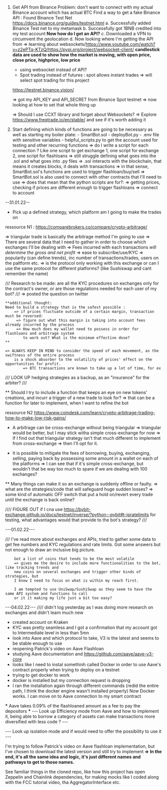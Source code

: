 1. Get API from Binance
   Problem: don't want to connect with my actual Binance account which has actual BTC
   Find a way to get a fake Binance API : Found Binance Test Net
   https://docs.binance.org/guides/testnet.html
   a. Successfully added Binance Test net to my metamask
   b. Successfully got 1BNB credited into my test account
   **Now how do I get an API?**
   c. Downloaded a VPN to circumvent the geolocation
   d. Now looking where I'm getting the API from
   => learning about websockets/https://www.youtube.com/watch?v=z2ePTq-KTzQ/https://pypi.org/project/websocket-client/
   **candlestick data are used to show how the market is moving, with open price, close price, highprice, low price**

   - using websocket instead of API?
   - Spot trading instead of futures : spot allows instant trades => will select spot trading for this project

   https://testnet.binance.vision/

   => got my API_KEY and API_SECRET from Binance Spot testnet
   => now looking at how to set that whole thing up

   => Should I use CCXT library and forget about Websockets?
   => Explore https://www.freqtrade.io/en/stable/ and see if it's worth adding it

2. Start defining which kinds of functions are going to be necessary
   as well as starting my boiler plate: - SmartBot.sol - deployBot.py - .env file with sensitive variables - helpful_scripts.py to get the account used for testing and other recurring functions
   => do I write a script for each connection ? Like one script to get exchange 1, one script for exchange 2, one script for flashloans
   => still struggle defining what goes into the .sol and what goes into .py files
   => .sol interacts with the blockchain, that means it creates blocks, it deals with transactions
   => in that sense, SmartBot.sol's functions are used to trigger flashloan/buy/sell
   => SmartBot.sol is also used to connect with other contracts that I'll need to use
   => does that mean that the python scripts are for?:
   => getting prices, checking if prices are different enough to trigger flashloans
   => connect to account

--31.01.22--

- Pick up a defined strategy, which platform am I going to make the trades on

ressource N1 : https://comparebrokers.co/compare/crypto-arbitrage/

=> triangular trade is basically the arbitrage method I'm going to use
=> There are several data that I need to gather in order to choose which exchanges I'll be dealing with
=> Fees incurred with each transactions _will determine the gross and net profit_
=> ease to subscribe/use/KYC
=> popularity (can define trends), inc number of transactions/trades, users on the paltform etc.
=> is the protocol only working with this exchange or can I use the same protocol for different platforms? (like Sushiswap and cant remember the name)

/// Research to be made: are all the KYC procedures on exchanges only for the contract's owner, or
are those regulations needed for each user of my bot? ///
=> posted the question on twitter

    **additional thought:
    Need to build a strategy that is the safest possible :
        => if prices fluctuate outside of a certain margin, transaction must be reversed:
         => figure out what this margin is taking into account fees already incurred by the process
         => How much does my wallet need to possess in order for flashloans and arbitrage system
            to work out? What is the minimum effective dose?
    **

    => ALWAYS KEEP IN MIND to consider the speed of each movement, as the swiftness of the entire process
        is a shock absorber to the volatility of prices' effect on the opportunities for profit.
            => BTC transactions are known to take up a lot of time, for ex

/// LOOK UP hedging strategies as a backup, as an "insurance" for the arbiter? ///

\*\* Should I try to include a function that keeps an eye on new tokens' creations, and incurr a trigger
of a new trade to look for? => that can be a function for later to implement, when I want to refine the bot

ressource N2 https://www.coindesk.com/learn/crypto-arbitrage-trading-how-to-make-low-risk-gains/

- A arbitrage can be cross-exchange without being triangular
  => triangular would be better, but I may stick witha simple cross-exchange for now
  => If I find out that triangular strategy isn't that much different to implement from cross-exchange
  => then I'll opt for it.

- It is possible to mitigate the fees of borrowing, buying, exchanging, selling, paying back by
  possessing some amount in a wallet on each of the platforms
  => I can see that if it's simple cross-exchange, but wouldn't that be way too much to spare
  if we are dealing with 100 exchanges?

\*\* Many things can make it so an exchange is suddenly offline or faulty.
=> what are the strategies/code that will safeguard huge sudden losses?
=> some kind of automatic OFF switch that put a hold on/revert every trade until the exchange is back online?

//// FIGURE OUT if I cna use https://bybit-exchange.github.io/docs/testnet/inverse/?python--pybit#t-ipratelimits
for testing, what advantages would that provide to the bot's strategy? ///

---01.02.22---

/// I've read more about exchanges and APIs, tried to gather some data to get fee numbers and
KYC regulations and rate limits.
Got some answers but not enough to draw an inclusive big picture.

        Got a list of coins that tends to be the most volatile
        => gives me the desire to include more functionalities to the bot, like tracking trends and
        new coins on several exchanges and trigger other kinds of strategies, but
        I know I need to focus on what is within my reach first.

        I am tempted to use UniSwap/SushiSwap as they seem to have the same API system and functions to call
        or it it making my life just a bit too easy?

---04.02.22---
//// didn't log yesterday as I was doing more research on exchanges and didn't learn much new

- created account on Kraken
- KYC was pretty seamless and I got a confirmation that my account got to Intermediate level in less than 5mn
- look into Aave and which protocol to take, V3 is the latest and seems to be stable enough to use
- reopening Patrick's video on Aave Flashloan
- studying Aave documentation and https://github.com/aave/aave-v3-core
- looks like I need to instal somethinh called Docker in order to use Aave's contract properly when trying to deploy on a testnet
- trying to get docker to work
- docker is installed but my connection request is dropping
- I ran the installation again through different commands (redid the entire path, I think the docker engine wasn't installed properly)
  Now Docker works. I can move on to Aave connection to my smart contract

**\*** Aave takes 0.09% of the flashloaned amount as a fee to pay the depositors **\***
--- Look up Efficiency mode from Aave and how to implement it, being able to borrow a category of assets can make transactions more diversified with less code ? ---

--- Look up isolation mode and if would need to offer the possibility to use it ---

I'm trying to follow Patrick's video on Aave flashloan implementation, but I've chosen to download the latest version and still try to implement
**=> In the end, it's all the same idea and logic, it's just different names and pathways to get to those names.**

See familiar things in the cloned repo, like how this project has open Zeppelin and Chainlink dependencies, for making mocks like I coded along with the FCC tutorial video, tha AggregatorInterface etc.
